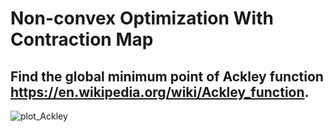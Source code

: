 # Non-convex Optimization With Contraction Map

## Find the global minimum point of Ackley function https://en.wikipedia.org/wiki/Ackley_function.


![plot_Ackley](https://user-images.githubusercontent.com/18456485/61929809-abb4d200-af41-11e9-9cea-f4f08db0d5b2.png)

